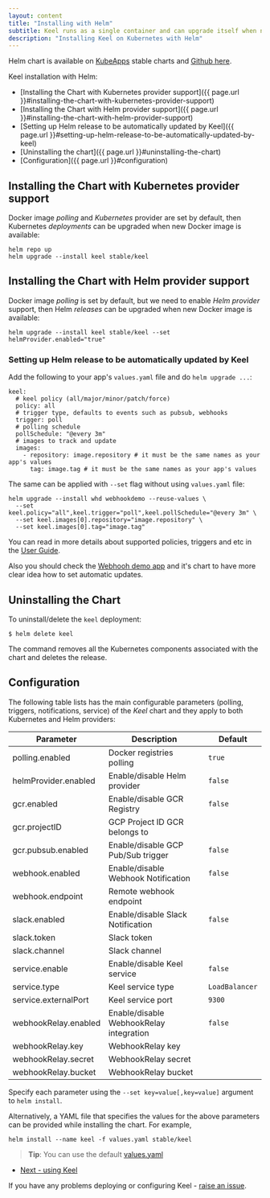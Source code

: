 ```yaml
--- 
layout: content 
title: "Installing with Helm" 
subtitle: Keel runs as a single container and can upgrade itself when new version is available
description: "Installing Keel on Kubernetes with Helm"
---
```


Helm chart is available on [KubeApps](https://kubeapps.com/charts/stable/keel) stable charts and   [Github here](https://github.com/rusenask/keel/tree/master/chart/keel).

Keel installation with Helm:

* [Installing the Chart with Kubernetes provider support]({{ page.url }}#installing-the-chart-with-kubernetes-provider-support)
* [Installing the Chart with Helm provider support]({{ page.url }}#installing-the-chart-with-helm-provider-support)
* [Setting up Helm release to be automatically updated by Keel]({{ page.url }}#setting-up-helm-release-to-be-automatically-updated-by-keel)
* [Uninstalling the chart]({{ page.url }}#uninstalling-the-chart)
* [Configuration]({{ page.url }}#configuration)

## Installing the Chart with Kubernetes provider support

Docker image _polling_ and _Kubernetes_ provider are set by default, then Kubernetes _deployments_ can be upgraded when new Docker image is available:

```console
helm repo up
helm upgrade --install keel stable/keel
```

## Installing the Chart with Helm provider support

Docker image _polling_ is set by default, but we need to enable _Helm provider_ support, then Helm _releases_ can be upgraded when new Docker image is available:

```console
helm upgrade --install keel stable/keel --set helmProvider.enabled="true"
```

### Setting up Helm release to be automatically updated by Keel

Add the following to your app's `values.yaml` file and do `helm upgrade ...`:

```
keel:
  # keel policy (all/major/minor/patch/force)
  policy: all
  # trigger type, defaults to events such as pubsub, webhooks
  trigger: poll
  # polling schedule
  pollSchedule: "@every 3m"
  # images to track and update
  images:
    - repository: image.repository # it must be the same names as your app's values
      tag: image.tag # it must be the same names as your app's values
```

The same can be applied with `--set` flag without using `values.yaml` file:

```
helm upgrade --install whd webhookdemo --reuse-values \
  --set keel.policy="all",keel.trigger="poll",keel.pollSchedule="@every 3m" \
  --set keel.images[0].repository="image.repository" \
  --set keel.images[0].tag="image.tag"
```

You can read in more details about supported policies, triggers and etc in the [User Guide](https://keel.sh/user-guide/).

Also you should check the [Webhooh demo app](https://github.com/webhookrelay/webhook-demo) and it's chart to have more clear
idea how to set automatic updates.


## Uninstalling the Chart

To uninstall/delete the `keel` deployment:

```console
$ helm delete keel
```

The command removes all the Kubernetes components associated with the chart and deletes the release.

## Configuration

The following table lists has the main configurable parameters (polling, triggers, notifications, service) of the _Keel_ chart and they apply to both Kubernetes and Helm providers:

| Parameter                         | Description                            | Default                                                   |
| --------------------------------- | -------------------------------------- | --------------------------------------------------------- |
| polling.enabled                   | Docker registries polling              | `true`                                                    |
| helmProvider.enabled              | Enable/disable Helm provider           | `false`                                                   |
| gcr.enabled                       | Enable/disable GCR Registry            | `false`                                                   |
| gcr.projectID                     | GCP Project ID GCR belongs to          |                                                           |
| gcr.pubsub.enabled                | Enable/disable GCP Pub/Sub trigger     | `false`                                                   |
| webhook.enabled                   | Enable/disable Webhook Notification    | `false`                                                   |
| webhook.endpoint                  | Remote webhook endpoint                |                                                           |
| slack.enabled                     | Enable/disable Slack Notification      | `false`                                                   |
| slack.token                       | Slack token                            |                                                           |
| slack.channel                     | Slack channel                          |                                                           |
| service.enable                    | Enable/disable Keel service            | `false`                                                   |
| service.type                      | Keel service type                      | `LoadBalancer`                                            |
| service.externalPort              | Keel service port                      | `9300`                                                    |
| webhookRelay.enabled              | Enable/disable WebhookRelay integration| `false`                                                   |
| webhookRelay.key                  | WebhookRelay key                       |                                                           |
| webhookRelay.secret               | WebhookRelay secret                    |                                                           |
| webhookRelay.bucket               | WebhookRelay bucket                    |                                                           |

Specify each parameter using the `--set key=value[,key=value]` argument to `helm install`.

Alternatively, a YAML file that specifies the values for the above parameters can be provided while installing the chart. For example,

```console
helm install --name keel -f values.yaml stable/keel
```
> **Tip**: You can use the default [values.yaml](values.yaml)


<ul class="actions">
  <li><a href="/user-guide" class="button big">Next - using Keel</a></li>
</ul>

If you have any problems deploying or configuring Keel - [raise an issue](https://github.com/rusenask/keel/issues).